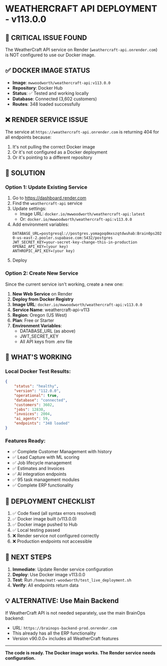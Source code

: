 # WEATHERCRAFT API DEPLOYMENT - v113.0.0

## 🔴 CRITICAL ISSUE FOUND

The WeatherCraft API service on Render (`weathercraft-api.onrender.com`) is NOT configured to use our Docker image.

## ✅ DOCKER IMAGE STATUS
- **Image**: `mwwoodworth/weathercraft-api:v113.0.0`
- **Repository**: Docker Hub
- **Status**: ✅ Tested and working locally
- **Database**: Connected (3,602 customers)
- **Routes**: 348 loaded successfully

## ❌ RENDER SERVICE ISSUE
The service at `https://weathercraft-api.onrender.com` is returning 404 for all endpoints because:
1. It's not pulling the correct Docker image
2. Or it's not configured as a Docker deployment
3. Or it's pointing to a different repository

## 🔧 SOLUTION

### Option 1: Update Existing Service
1. Go to https://dashboard.render.com
2. Find the `weathercraft-api` service
3. Update settings:
   - Image URL: `docker.io/mwwoodworth/weathercraft-api:latest`
   - Or: `docker.io/mwwoodworth/weathercraft-api:v113.0.0`
4. Add environment variables:
   ```
   DATABASE_URL=postgresql://postgres.yomagoqdmxszqtdwuhab:Brain0ps2O2S@aws-0-us-east-2.pooler.supabase.com:5432/postgres
   JWT_SECRET_KEY=your-secret-key-change-this-in-production
   OPENAI_API_KEY=(your key)
   ANTHROPIC_API_KEY=(your key)
   ```
5. Deploy

### Option 2: Create New Service
Since the current service isn't working, create a new one:

1. **New Web Service** on Render
2. **Deploy from Docker Registry**
3. **Image URL**: `docker.io/mwwoodworth/weathercraft-api:v113.0.0`
4. **Service Name**: weathercraft-api-v113
5. **Region**: Oregon (US West)
6. **Plan**: Free or Starter
7. **Environment Variables**:
   - DATABASE_URL (as above)
   - JWT_SECRET_KEY
   - All API keys from .env file

## 🎯 WHAT'S WORKING

### Local Docker Test Results:
```json
{
    "status": "healthy",
    "version": "112.0.0",
    "operational": true,
    "database": "connected",
    "customers": 3602,
    "jobs": 12830,
    "invoices": 2004,
    "ai_agents": 59,
    "endpoints": "348 loaded"
}
```

### Features Ready:
- ✅ Complete Customer Management with history
- ✅ Lead Capture with ML scoring
- ✅ Job lifecycle management
- ✅ Estimates and Invoices
- ✅ AI integration endpoints
- ✅ 95 task management modules
- ✅ Complete ERP functionality

## 📝 DEPLOYMENT CHECKLIST

1. ✅ Code fixed (all syntax errors resolved)
2. ✅ Docker image built (v113.0.0)
3. ✅ Docker image pushed to Hub
4. ✅ Local testing passed
5. ❌ Render service not configured correctly
6. ❌ Production endpoints not accessible

## 🚀 NEXT STEPS

1. **Immediate**: Update Render service configuration
2. **Deploy**: Use Docker image v113.0.0
3. **Test**: Run `/home/matt-woodworth/test_live_deployment.sh`
4. **Verify**: All endpoints return data

## 💡 ALTERNATIVE: Use Main Backend

If WeatherCraft API is not needed separately, use the main BrainOps backend:
- URL: `https://brainops-backend-prod.onrender.com`
- This already has all the ERP functionality
- Version v90.0.0+ includes all WeatherCraft features

---

**The code is ready. The Docker image works. The Render service needs configuration.**